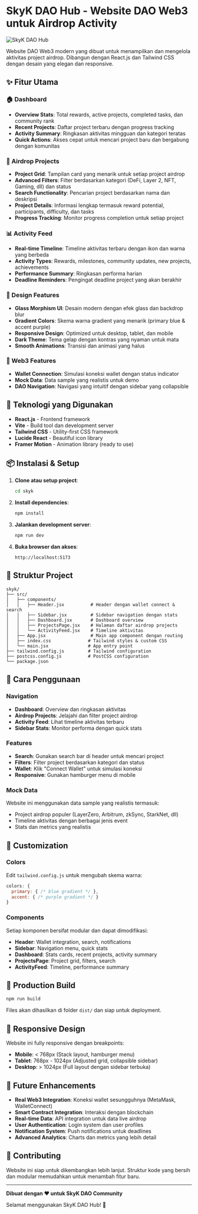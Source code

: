 # SkyK DAO Hub - Website DAO Web3 untuk Airdrop Activity

![SkyK DAO Hub](https://img.shields.io/badge/SkyK-DAO%20Hub-blue?style=for-the-badge&logo=ethereum)

Website DAO Web3 modern yang dibuat untuk menampilkan dan mengelola aktivitas project airdrop. Dibangun dengan React.js dan Tailwind CSS dengan desain yang elegan dan responsive.

## ✨ Fitur Utama

### 🏠 Dashboard
- **Overview Stats**: Total rewards, active projects, completed tasks, dan community rank
- **Recent Projects**: Daftar project terbaru dengan progress tracking
- **Activity Summary**: Ringkasan aktivitas mingguan dan kategori teratas
- **Quick Actions**: Akses cepat untuk mencari project baru dan bergabung dengan komunitas

### 🎁 Airdrop Projects
- **Project Grid**: Tampilan card yang menarik untuk setiap project airdrop
- **Advanced Filters**: Filter berdasarkan kategori (DeFi, Layer 2, NFT, Gaming, dll) dan status
- **Search Functionality**: Pencarian project berdasarkan nama dan deskripsi
- **Project Details**: Informasi lengkap termasuk reward potential, participants, difficulty, dan tasks
- **Progress Tracking**: Monitor progress completion untuk setiap project

### 📊 Activity Feed
- **Real-time Timeline**: Timeline aktivitas terbaru dengan ikon dan warna yang berbeda
- **Activity Types**: Rewards, milestones, community updates, new projects, achievements
- **Performance Summary**: Ringkasan performa harian
- **Deadline Reminders**: Pengingat deadline project yang akan berakhir

### 🎨 Design Features
- **Glass Morphism UI**: Desain modern dengan efek glass dan backdrop blur
- **Gradient Colors**: Skema warna gradient yang menarik (primary blue & accent purple)
- **Responsive Design**: Optimized untuk desktop, tablet, dan mobile
- **Dark Theme**: Tema gelap dengan kontras yang nyaman untuk mata
- **Smooth Animations**: Transisi dan animasi yang halus

### 🔗 Web3 Features
- **Wallet Connection**: Simulasi koneksi wallet dengan status indicator
- **Mock Data**: Data sample yang realistis untuk demo
- **DAO Navigation**: Navigasi yang intuitif dengan sidebar yang collapsible

## 🚀 Teknologi yang Digunakan

- **React.js** - Frontend framework
- **Vite** - Build tool dan development server
- **Tailwind CSS** - Utility-first CSS framework
- **Lucide React** - Beautiful icon library
- **Framer Motion** - Animation library (ready to use)

## 📦 Instalasi & Setup

1. **Clone atau setup project**:
   ```bash
   cd skyk
   ```

2. **Install dependencies**:
   ```bash
   npm install
   ```

3. **Jalankan development server**:
   ```bash
   npm run dev
   ```

4. **Buka browser dan akses**:
   ```
   http://localhost:5173
   ```

## 🌟 Struktur Project

```
skyk/
├── src/
│   ├── components/
│   │   ├── Header.jsx          # Header dengan wallet connect & search
│   │   ├── Sidebar.jsx         # Sidebar navigation dengan stats
│   │   ├── Dashboard.jsx       # Dashboard overview
│   │   ├── ProjectsPage.jsx    # Halaman daftar airdrop projects
│   │   └── ActivityFeed.jsx    # Timeline aktivitas
│   ├── App.jsx                 # Main app component dengan routing
│   ├── index.css              # Tailwind styles & custom CSS
│   └── main.jsx               # App entry point
├── tailwind.config.js         # Tailwind configuration
├── postcss.config.js          # PostCSS configuration
└── package.json
```

## 🎯 Cara Penggunaan

### Navigation
- **Dashboard**: Overview dan ringkasan aktivitas
- **Airdrop Projects**: Jelajahi dan filter project airdrop
- **Activity Feed**: Lihat timeline aktivitas terbaru
- **Sidebar Stats**: Monitor performa dengan quick stats

### Features
- **Search**: Gunakan search bar di header untuk mencari project
- **Filters**: Filter project berdasarkan kategori dan status
- **Wallet**: Klik "Connect Wallet" untuk simulasi koneksi
- **Responsive**: Gunakan hamburger menu di mobile

### Mock Data
Website ini menggunakan data sample yang realistis termasuk:
- Project airdrop populer (LayerZero, Arbitrum, zkSync, StarkNet, dll)
- Timeline aktivitas dengan berbagai jenis event
- Stats dan metrics yang realistis

## 🎨 Customization

### Colors
Edit `tailwind.config.js` untuk mengubah skema warna:
```javascript
colors: {
  primary: { /* blue gradient */ },
  accent: { /* purple gradient */ }
}
```

### Components
Setiap komponen bersifat modular dan dapat dimodifikasi:
- **Header**: Wallet integration, search, notifications
- **Sidebar**: Navigation menu, quick stats
- **Dashboard**: Stats cards, recent projects, activity summary
- **ProjectsPage**: Project grid, filters, search
- **ActivityFeed**: Timeline, performance summary

## 🚀 Production Build

```bash
npm run build
```

Files akan dihasilkan di folder `dist/` dan siap untuk deployment.

## 📱 Responsive Design

Website ini fully responsive dengan breakpoints:
- **Mobile**: < 768px (Stack layout, hamburger menu)
- **Tablet**: 768px - 1024px (Adjusted grid, collapsible sidebar)  
- **Desktop**: > 1024px (Full layout dengan sidebar terbuka)

## 🔮 Future Enhancements

- **Real Web3 Integration**: Koneksi wallet sesungguhnya (MetaMask, WalletConnect)
- **Smart Contract Integration**: Interaksi dengan blockchain
- **Real-time Data**: API integration untuk data live airdrop
- **User Authentication**: Login system dan user profiles
- **Notification System**: Push notifications untuk deadlines
- **Advanced Analytics**: Charts dan metrics yang lebih detail

## 🤝 Contributing

Website ini siap untuk dikembangkan lebih lanjut. Struktur kode yang bersih dan modular memudahkan untuk menambah fitur baru.

---

**Dibuat dengan ❤️ untuk SkyK DAO Community**

Selamat menggunakan SkyK DAO Hub! 🚀
